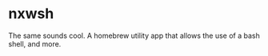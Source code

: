 # nxwsh
The same sounds cool. A homebrew utility app that allows the use of a bash shell, and more.
